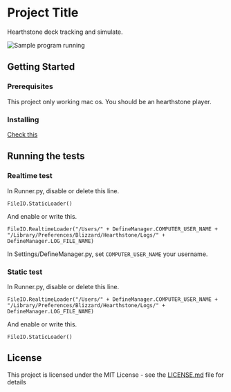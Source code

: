 # Project Title

Hearthstone deck tracking and simulate.

![Sample program running](./Sample.png)

## Getting Started

### Prerequisites

This project only working mac os.
You should be an hearthstone player.

### Installing

[Check this](https://github.com/stories2/HearthStoneBot/wiki/Workspace-setting)

## Running the tests

### Realtime test

In Runner.py, disable or delete this line.

```FileIO.StaticLoader()```

And enable or write this.

```FileIO.RealtimeLoader("/Users/" + DefineManager.COMPUTER_USER_NAME + "/Library/Preferences/Blizzard/Hearthstone/Logs/" + DefineManager.LOG_FILE_NAME)```

In Settings/DefineManager.py, set `COMPUTER_USER_NAME` your username.

### Static test

In Runner.py, disable or delete this line.

```FileIO.RealtimeLoader("/Users/" + DefineManager.COMPUTER_USER_NAME + "/Library/Preferences/Blizzard/Hearthstone/Logs/" + DefineManager.LOG_FILE_NAME)```

And enable or write this.

```FileIO.StaticLoader()```

## License

This project is licensed under the MIT License - see the [LICENSE.md](LICENSE) file for details